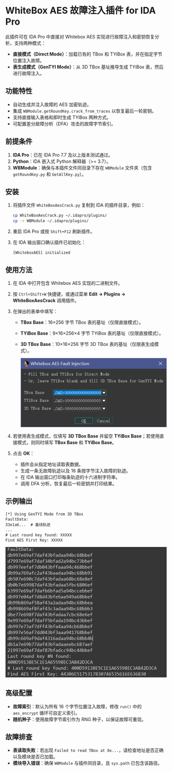 # WhiteBox AES 故障注入插件 for IDA Pro

此插件可在 IDA Pro 中直接对 Whitebox AES 实现进行故障注入和密钥恢复分析，支持两种模式：

* **直接模式（Direct Mode）**：加载已有的 TBox 和 TYiBox 表，并在指定字节位置注入故障。
* **表生成模式（GenTYI Mode）**：从 3D TBox 基址推导生成 TYiBox 表，然后进行故障注入。

## 功能特性

* 自动生成并注入故障的 AES 加密轨迹。
* 集成 `WBModule.getRoundKey.crack_from_traces` 以恢复最后一轮密钥。
* 支持直接输入表格和即时生成 TYiBox 两种方式。
* 可配置差分故障分析（DFA）攻击的故障字节索引。

## 前提条件

1. **IDA Pro**：已在 IDA Pro 7.7 及以上版本测试通过。
2. **Python**：IDA 嵌入式 Python 解释器（>= 3.7）。
3. **WBModule**：确保与本插件文件同目录下存在 `WBModule` 文件夹（包含 `getRoundKey.py` 和 `GetAllKey.py`）。

## 安装

1. 将插件文件 `WhiteBoxAesCrack.py` 复制到 IDA 的插件目录，例如：

   ```bash
   cp WhiteBoxAesCrack.py ~/.idapro/plugins/
   cp -r WBModule ~/.idapro/plugins/
   ```

2. 重启 IDA Pro 或按 `Shift+F12` 刷新插件。

3. 在 IDA 输出窗口确认插件已初始化：

   ```text
   [WhiteboxAES] initialized
   ```

## 使用方法

1. 在 IDA 中打开包含 Whitebox AES 实现的二进制文件。

2. 按 `Ctrl+Shift+W` 快捷键，或通过菜单 **Edit → Plugins → WhiteBoxAesCrack** 调用插件。

3. 在弹出的表单中填写：

   * **TBox Base**：16×256 字节 TBox 表的基址（仅限直接模式）。

   * **TYiBox Base**：9×16×256×4 字节 TYiBox 表的基址（仅限直接模式）。

   * **3D TBox Base**：10×16×256 字节 3D TBox 表的基址（仅限表生成模式）。

     ![image-20250624180244715](README/image-20250624180244715.png)

4. 若使用表生成模式，仅填写 **3D TBox Base** 并留空 **TYiBox Base**；若使用直接模式，则同时填写 **TBox Base** 和 **TYiBox Base**。

5. 点击 **OK**：

   * 插件会从指定地址读取表数据。
   * 生成一条无故障轨迹以及 16 条按字节注入故障的轨迹。
   * 在 IDA 输出窗口打印每条轨迹的十六进制字符串。
   * 调用 DFA 分析，恢复最后一轮密钥并打印结果。

## 示例输出

```text
[*] Using GenTYI Mode from 3D TBox
FaultData:
33e1a6...  # 基线轨迹
...
# Last round key found: XXXXX
Find AES First Key: XXXXX
```

![image-20250624175629972](README/image-20250624175629972.png)

## 高级配置

* **故障索引**：默认为所有 16 个字节位置注入故障，修改 `run()` 中的 `aes_encrypt` 循环可自定义索引。
* **随机种子**：使用故障字节索引作为 RNG 种子，以保证故障可重现。

## 故障排查

* **表读取失败**：若出现 `Failed to read TBox at 0x...`，请检查地址是否正确以及模块是否已加载。
* **模块导入错误**：确保 `WBModule` 与插件同目录，且 `sys.path` 已包含该路径。

